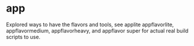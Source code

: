 app
===

Explored ways to have the flavors and tools, see applite appflavorlite, appflavormedium, appflavorheavy,
and appflavor super for actual real build scripts to use.